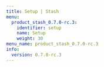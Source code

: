```yaml
---
title: Setup | Stash
menu:
  product_stash_0.7.0-rc.3:
    identifier: setup
    name: Setup
    weight: 30
menu_name: product_stash_0.7.0-rc.3
info:
  version: 0.7.0-rc.3
---
```


